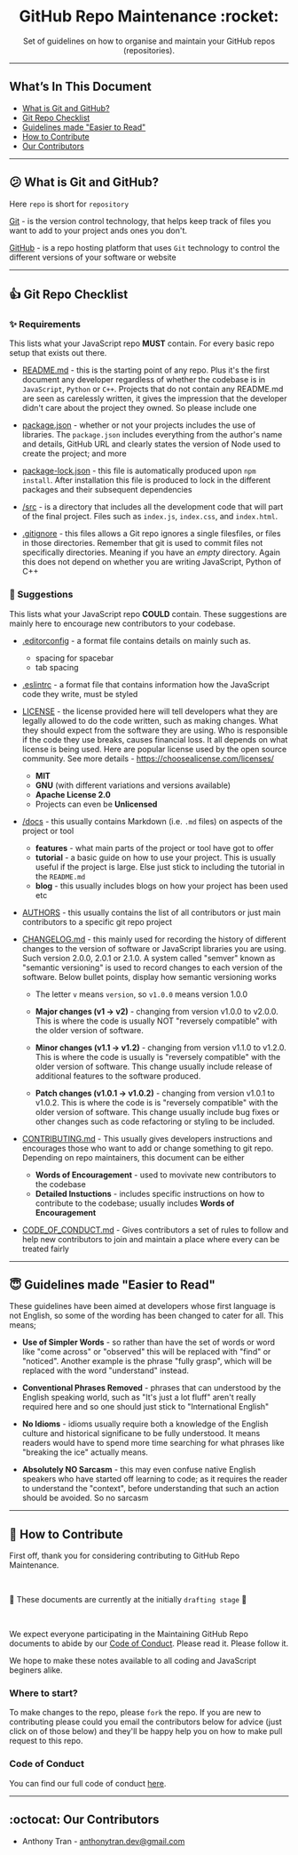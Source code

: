 <h1 align="center"> GitHub Repo Maintenance :rocket: </h1>


<p align="center">Set of guidelines on how to organise and maintain your GitHub repos (repositories).</p>

---

## What’s In This Document

- [What is Git and GitHub?](#-what-is-git-and-github?)
- [Git Repo Checklist](#-git-repo-checklist)
- [Guidelines made "Easier to Read"](#-Guidelines-made-"Easier-to-Read")
- [How to Contribute](#-how-to-contribute)
- [Our Contributors](#-our-contributors)


---

## :confused: What is Git and GitHub?

Here `repo` is short for `repository`

[Git](#Git) - is the version control technology, that helps keep track of files you want to add to your project ands ones you don't.


[GitHub](#GitHub) - is a repo hosting platform that uses `Git` technology to control the different versions of your software or website

---

## :+1: Git Repo Checklist

### :sparkles: Requirements

This lists what your JavaScript repo **MUST** contain. For every basic repo setup that exists out there.

- [README.md](#readme.md) - this is the starting point of any repo. Plus it's the first document any developer regardless of whether the codebase is in `JavaScript`, `Python` or `C++`. Projects that do not contain any README.md are seen as carelessly written, it gives the impression that the developer didn't care about the project they owned. So please include one

- [package.json](#package.json) - whether or not your projects includes the use of libraries. The `package.json` includes everything from the author's name and details, GitHub URL and clearly states the version of Node used to create the project; and more

- [package-lock.json]() - this file is automatically produced upon `npm install`. After installation this file is produced to lock in the different packages and their subsequent dependencies

- [/src]() - is a directory that includes all the development code that will part of the final project. Files such as `index.js`, `index.css`, and `index.html`.

- [.gitignore]() - this files allows a Git repo ignores a single filesfiles, or files in those directories. Remember that git is used to commit files not specifically directories. Meaning if you have an _empty_ directory. Again this does not depend on whether you are writing JavaScript, Python of C++

### :star2: Suggestions

This lists what your JavaScript repo **COULD** contain. These suggestions are mainly here to encourage new contributors to your codebase.

- [.editorconfig]() - a format file contains details on mainly such as.
  - spacing for spacebar
  - tab spacing

- [.eslintrc]() - a format file that contains information how the JavaScript code they write, must be styled

- [LICENSE]() - the license provided here will tell developers what they are legally allowed to do the code written, such as making changes. What they should expect from the software they are using. Who is responsible if the code they use breaks, causes financial loss. It all depends on what license is being used. Here are popular license used by the open source community. See more details - https://choosealicense.com/licenses/
  - **MIT**
  - **GNU** (with different variations and versions available)
  - **Apache License 2.0**
  - Projects can even be **Unlicensed**

- [/docs]() - this usually contains Markdown (i.e. `.md` files) on aspects of the project or tool
  - **features** - what main parts of the project or tool have got to offer
  - **tutorial** - a basic guide on how to use your project. This is usually useful if the project is large. Else just stick to including the tutorial in the `README.md`
  - **blog** - this usually includes blogs on how your project has been used etc

- [AUTHORS]() - this usually contains the list of all contributors or just main contributors to a specific git repo project

- [CHANGELOG.md]() - this mainly used for recording the history of different changes to the version of software or JavaScript libraries you are using. Such version 2.0.0, 2.0.1 or 2.1.0. A system called "semver" known as "semantic versioning" is used to record changes to each version of the software. Below bullet points, display how semantic versioning works
  - The letter `v` means `version`, so `v1.0.0` means version 1.0.0

  - **Major changes (v1 -> v2)** - changing from version v1.0.0 to v2.0.0. This is where the code is usually NOT "reversely compatible" with the older version of software.

  - **Minor changes (v1.1 -> v1.2)** - changing from version v1.1.0 to v1.2.0. This is where the code is usually is "reversely compatible" with the older version of software. This change usually include release of additional features to the software produced.

  - **Patch changes (v1.0.1 -> v1.0.2)** - changing from version v1.0.1 to v1.0.2. This is where the code is is "reversely compatible" with the older version of software. This change usually include bug fixes or other changes such as code refactoring or styling to be included.


- [CONTRIBUTING.md]() - This usually gives developers instructions and encourages those who want to add or change something to git repo. Depending on repo maintainers, this document can be either 
  - **Words of Encouragement** - used to movivate new contributors to the codebase
  - **Detailed Instuctions** -  includes specific instructions on how to contribute to the codebase; usually includes **Words of Encouragement**

- [CODE_OF_CONDUCT.md]() - Gives contributors a set of rules to follow and help new contributors to join and maintain a place where every can be treated fairly

---

## :innocent: Guidelines made "Easier to Read"
These guidelines have been aimed at developers whose first language is not English, so some of the wording has been changed to cater for all. This means;

- **Use of Simpler Words** - so rather than have the set of words or word like "come across" or "observed" this will be replaced with "find" or "noticed". Another example is the phrase "fully grasp", which will be replaced with the word "understand" instead.

- **Conventional Phrases Removed** - phrases that can understood by the English speaking world, such as "It's just a lot fluff" aren't really required here and so one should just stick to "International English"

- **No Idioms** - idioms usually require both a knowledge of the English culture and historical significane to be fully understood. It means readers would have to spend more time searching for what phrases like "breaking the ice" actually means.

- **Absolutely NO Sarcasm** -  this may even confuse native English speakers who have started off learning to code; as it requires the reader to understand the "context", before understanding that such an action should be avoided. So no sarcasm

---

## 🤝 How to Contribute

First off, thank you for considering contributing to GitHub Repo Maintenance. 

<br>

:see_no_evil: These documents are currently at the initially `drafting stage` :see_no_evil:

<br>

We expect everyone participating in the Maintaining GitHub Repo documents to abide by our [Code of Conduct](CODE_OF_CONDUCT.md). Please read it. Please follow it.

We hope to make these notes available to all coding and JavaScript beginers alike.

### Where to start?

To make changes to the repo, please `fork` the repo. If 
you are new to contributing please could you email the contributors below for advice (just click on of those below) and they'll be happy help you on how to make pull request to this repo.

### Code of Conduct

You can find our full code of conduct [here](/CODE_OF_CONDUCT.md).

---

## :octocat: Our Contributors

- Anthony Tran - anthonytran.dev@gmail.com
